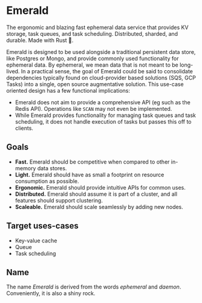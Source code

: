 # Emerald
The ergonomic and blazing fast ephemeral data service that provides KV storage, task queues, and task scheduling. Distributed, sharded, and durable. Made with Rust 🦀.

Emerald is designed to be used alongside a traditional persistent data store, like Postgres or Mongo, and provide commonly used functionality for ephemeral data. By ephemeral, we mean data that is not meant to be long-lived. In a practical sense, the goal of Emerald could be said to consolidate dependencies typically found on cloud-provider based solutions (SQS, GCP Tasks) into a single, open source augmentative solution. This use-case oriented design has a few functional implications:

- Emerald does not aim to provide a comprehensive API (eg such as the Redis API). Operations like `SCAN` may not even be implemented.
- While Emerald provides functionality for managing task queues and task scheduling, it does not handle execution of tasks but passes this off to clients.

## Goals
- **Fast.** Emerald should be competitive when compared to other in-memory data stores.
- **Light.** Emerald should have as small a footprint on resource consumption as possible.
- **Ergonomic.** Emerald should provide intuitive APIs for common uses.
- **Distributed.** Emerald should assume it is part of a cluster, and all features should support clustering.
- **Scaleable.** Emerald should scale seamlessly by adding new nodes.

## Target uses-cases
- Key-value cache
- Queue
- Task scheduling

## Name
The name _Emerald_ is derived from the words _ephemeral_ and _daemon_. Conveniently, it is also a shiny rock.
